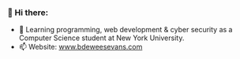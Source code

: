 ### 👋 Hi there:
- 🌱 Learning programming, web development & cyber security as a Computer Science student at New York University.
- 📫 Website: <a href="https://www.bdeweesevans.com" target="_blank" rel="noopener noreferrer">www.bdeweesevans.com</a>

